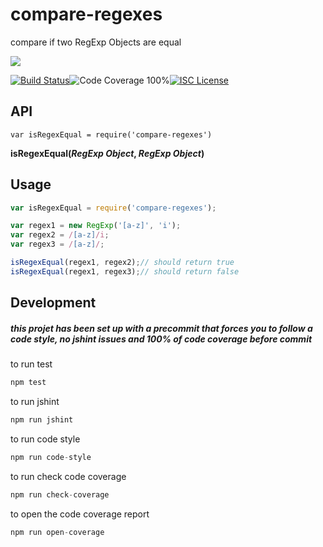 # compare-regexes

compare if two RegExp Objects are equal

<a href="https://nodei.co/npm/compare-regexes/"><img src="https://nodei.co/npm/compare-regexes.png?downloads=true"></a>

[![Build Status](https://img.shields.io/badge/build-passing-brightgreen.svg?style=flat-square)](https://travis-ci.org/joaquimserafim/compare-regexes)![Code Coverage 100%](https://img.shields.io/badge/code%20coverage-100%25-green.svg?style=flat-square)[![ISC License](https://img.shields.io/badge/license-ISC-blue.svg?style=flat-square)](https://github.com/joaquimserafim/compare-regexes/blob/master/LICENSE)

## API
`var isRegexEqual = require('compare-regexes')`

**isRegexEqual(*RegExp Object*, *RegExp Object*)**

## Usage

```js
var isRegexEqual = require('compare-regexes');

var regex1 = new RegExp('[a-z]', 'i');
var regex2 = /[a-z]/i;
var regex3 = /[a-z]/;

isRegexEqual(regex1, regex2);// should return true
isRegexEqual(regex1, regex3);// should return false
```


## Development

##### this projet has been set up with a precommit that forces you to follow a code style, no jshint issues and 100% of code coverage before commit


to run test
``` js
npm test
```

to run jshint
``` js
npm run jshint
```

to run code style
``` js
npm run code-style
```

to run check code coverage
``` js
npm run check-coverage
```

to open the code coverage report
``` js
npm run open-coverage
```
